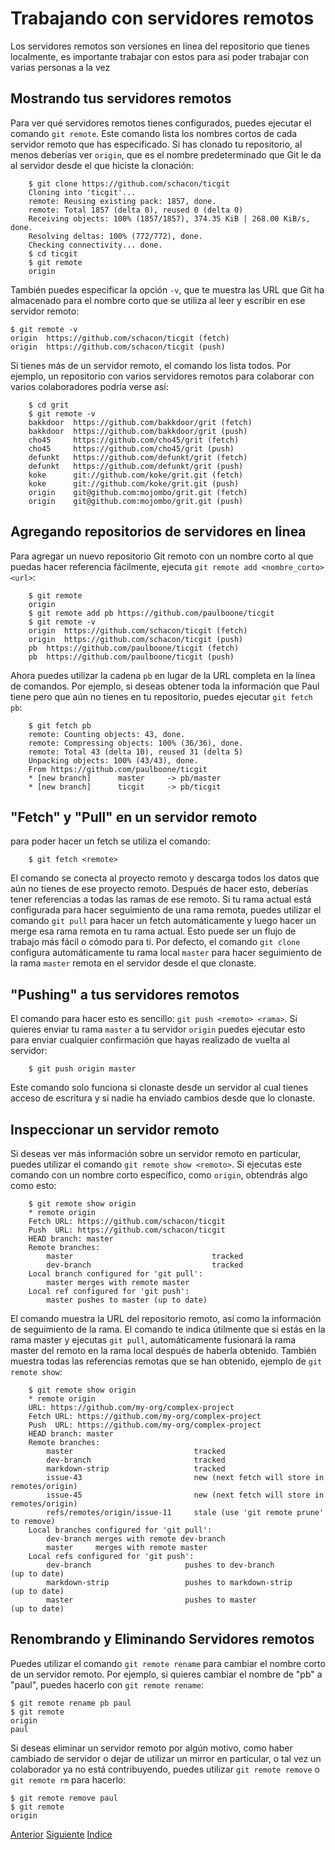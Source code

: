 # Trabajando con  servidores remotos

Los servidores remotos son versiones en linea del repositorio que tienes localmente, es importante trabajar con estos para asi poder trabajar con varias personas a la vez

## Mostrando tus servidores remotos
Para ver qué servidores remotos tienes configurados, puedes ejecutar el comando `git remote`. Este comando lista los nombres cortos de cada servidor remoto que has especificado. Si has clonado tu repositorio, al menos deberías ver `origin`, que es el nombre predeterminado que Git le da al servidor desde el que hiciste la clonación:
```
    $ git clone https://github.com/schacon/ticgit
    Cloning into 'ticgit'...
    remote: Reusing existing pack: 1857, done.
    remote: Total 1857 (delta 0), reused 0 (delta 0)
    Receiving objects: 100% (1857/1857), 374.35 KiB | 268.00 KiB/s, done.
    Resolving deltas: 100% (772/772), done.
    Checking connectivity... done.
    $ cd ticgit
    $ git remote
    origin
```
También puedes especificar la opción `-v`, que te muestra las URL que Git ha almacenado para el nombre corto que se utiliza al leer y escribir en ese servidor remoto:
```
$ git remote -v
origin	https://github.com/schacon/ticgit (fetch)
origin	https://github.com/schacon/ticgit (push)
```
Si tienes más de un servidor remoto, el comando los lista todos. Por ejemplo, un repositorio con varios servidores remotos para colaborar con varios colaboradores podría verse así:
```
    $ cd grit
    $ git remote -v
    bakkdoor  https://github.com/bakkdoor/grit (fetch)
    bakkdoor  https://github.com/bakkdoor/grit (push)
    cho45     https://github.com/cho45/grit (fetch)
    cho45     https://github.com/cho45/grit (push)
    defunkt   https://github.com/defunkt/grit (fetch)
    defunkt   https://github.com/defunkt/grit (push)
    koke      git://github.com/koke/grit.git (fetch)
    koke      git://github.com/koke/grit.git (push)
    origin    git@github.com:mojombo/grit.git (fetch)
    origin    git@github.com:mojombo/grit.git (push)
```
## Agregando repositorios de servidores en linea
Para agregar un nuevo repositorio Git remoto con un nombre corto al que puedas hacer referencia fácilmente, ejecuta `git remote add <nombre_corto> <url>`:
```
    $ git remote
    origin
    $ git remote add pb https://github.com/paulboone/ticgit
    $ git remote -v
    origin	https://github.com/schacon/ticgit (fetch)
    origin	https://github.com/schacon/ticgit (push)
    pb	https://github.com/paulboone/ticgit (fetch)
    pb	https://github.com/paulboone/ticgit (push)
```
Ahora puedes utilizar la cadena `pb` en lugar de la URL completa en la línea de comandos. Por ejemplo, si deseas obtener toda la información que Paul tiene pero que aún no tienes en tu repositorio, puedes ejecutar `git fetch pb`:
```
    $ git fetch pb
    remote: Counting objects: 43, done.
    remote: Compressing objects: 100% (36/36), done.
    remote: Total 43 (delta 10), reused 31 (delta 5)
    Unpacking objects: 100% (43/43), done.
    From https://github.com/paulboone/ticgit
    * [new branch]      master     -> pb/master
    * [new branch]      ticgit     -> pb/ticgit
```
## "Fetch" y "Pull" en un servidor remoto
para poder hacer un fetch se utiliza el comando:
```
    $ git fetch <remote>
```
El comando se conecta al proyecto remoto y descarga todos los datos que aún no tienes de ese proyecto remoto. Después de hacer esto, deberías tener referencias a todas las ramas de ese remoto.
Si tu rama actual está configurada para hacer seguimiento de una rama remota, puedes utilizar el comando `git pull` para hacer un fetch automáticamente y luego hacer un merge esa rama remota en tu rama actual. Esto puede ser un flujo de trabajo más fácil o cómodo para ti. Por defecto, el comando `git clone` configura automáticamente tu rama local `master` para hacer seguimiento de la rama `master` remota en el servidor desde el que clonaste.
## "Pushing" a tus servidores remotos
El comando para hacer esto es sencillo: `git push <remoto> <rama>`. Si quieres enviar tu rama `master` a tu servidor `origin` puedes ejecutar esto para enviar cualquier confirmación que hayas realizado de vuelta al servidor:
```
    $ git push origin master
```
Este comando solo funciona si clonaste desde un servidor al cual tienes acceso de escritura y si nadie ha enviado cambios desde que lo clonaste.
## Inspeccionar un servidor remoto
Si deseas ver más información sobre un servidor remoto en particular, puedes utilizar el comando `git remote show <remoto>`. Si ejecutas este comando con un nombre corto específico, como `origin`, obtendrás algo como esto:
```
    $ git remote show origin
    * remote origin
    Fetch URL: https://github.com/schacon/ticgit
    Push  URL: https://github.com/schacon/ticgit
    HEAD branch: master
    Remote branches:
        master                               tracked
        dev-branch                           tracked
    Local branch configured for 'git pull':
        master merges with remote master
    Local ref configured for 'git push':
        master pushes to master (up to date)
```
El comando muestra la URL del repositorio remoto, así como la información de seguimiento de la rama. El comando te indica útilmente que si estás en la rama master y ejecutas `git pull`, automáticamente fusionará la rama master del remoto en la rama local después de haberla obtenido. También muestra todas las referencias remotas que se han obtenido, ejemplo de `git remote show`:
```
    $ git remote show origin
    * remote origin
    URL: https://github.com/my-org/complex-project
    Fetch URL: https://github.com/my-org/complex-project
    Push  URL: https://github.com/my-org/complex-project
    HEAD branch: master
    Remote branches:
        master                           tracked
        dev-branch                       tracked
        markdown-strip                   tracked
        issue-43                         new (next fetch will store in remotes/origin)
        issue-45                         new (next fetch will store in remotes/origin)
        refs/remotes/origin/issue-11     stale (use 'git remote prune' to remove)
    Local branches configured for 'git pull':
        dev-branch merges with remote dev-branch
        master     merges with remote master
    Local refs configured for 'git push':
        dev-branch                     pushes to dev-branch                     (up to date)
        markdown-strip                 pushes to markdown-strip                 (up to date)
        master                         pushes to master                         (up to date)
```
## Renombrando y Eliminando Servidores remotos
Puedes utilizar el comando `git remote rename` para cambiar el nombre corto de un servidor remoto. Por ejemplo, si quieres cambiar el nombre de "pb" a "paul", puedes hacerlo con `git remote rename`:
```
$ git remote rename pb paul
$ git remote
origin
paul
```
Si deseas eliminar un servidor remoto por algún motivo, como haber cambiado de servidor o dejar de utilizar un mirror en particular, o tal vez un colaborador ya no está contribuyendo, puedes utilizar `git remote remove` o `git remote rm` para hacerlo:
```
$ git remote remove paul
$ git remote
origin
```

[Anterior](Ch2.4.md)
[Siguiente](Ch2.6.md)
[Indice](Ch2/Indice.md)